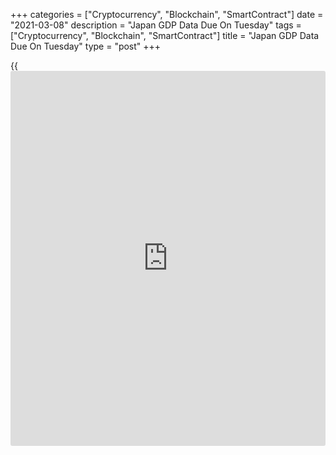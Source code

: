 +++
categories = ["Cryptocurrency", "Blockchain", "SmartContract"]
date = "2021-03-08"
description = "Japan GDP Data Due On Tuesday"
tags = ["Cryptocurrency", "Blockchain", "SmartContract"]
title = "Japan GDP Data Due On Tuesday"
type = "post"
+++

{{<iframe id="large-banner" src="https://www.bounty.group/#slide=6.0" width="100%" height="600" scrolling="no" style="border: 0px solid rgb(216, 221, 230); border-radius: 3px;">}}

Japan is scheduled to release final Q4 figures for gross domestic
product, highlighting a busy day for Asia-Pacific economic activity. GDP
is expected to climb 3.0 percent on quarter and 12.8 percent on year
after jumping 5.3 percent on quarter and 22.9 percent on year in the
previous three months.

Japan also will see January figures for household spending and average
cash earnings, plus February numbers for machine tool orders.

Household spending is called lower by 3.1 percent on month and 2.1
percent on year after gaining 0.9 percent on month and falling 0.6
percent on year in December. Average cash earnings were down 3.2 percent
on year in December, while machine tool orders jumped 9.7 percent on
year in January.

Australia will see February results for new home sales from HIA and for
[business][1] confidence from National Australia Bank. In January, home
sales plummeted 69.4 percent on month, while the business confidence
index had a score of 10.

The Philippines will release January numbers for industrial production
and Q1 figures for unemployment. In December, industrial production was
down 5.1 percent on year, while the jobless rate in Q4 was 8.7 percent.

South Korea will provide January numbers for current account; in
December, the current account surplus was $11.51 billion.

Taiwan will release February trade data and inflation figures. In
January, imports were up 29.9 percent on year and exports climbed an
annual 36.8 percent for a trade surplus of $6.19 billion. Inflation was
up 0.51 percent on month and down 0.16 percent on year, while wholesale
prices dropped an annual 2.86 percent.

For comments and feedback [contact](https://www.playgroundfx.com/contact/): editorial@rtt[news](https://www.letsplayfx.com/blog/forex-news-website/).com

[Economic News][2]

 **What parts of the world are seeing the best (and worst) economic
performances lately? Click[here][3] to check out our [Econ Scorecard][3]
and find out! See up-to-the-moment [ranking](https://www.playgroundfx.com/blog/crypto-exchange-ranking/)s for the best and worst
performers in [GDP][4], [unemployment rate][5], [inflation][6] and much
more.**

   1. www.rtt[news](https://www.letsplayfx.com/blog/forex-news-website/).com/Content/Business.aspx
   2. www.rtt[news](https://www.letsplayfx.com/blog/forex-news-website/).com/Content/EconomicNews.aspx
   3. www.rtt[news](https://www.letsplayfx.com/blog/forex-news-website/).com/economic-scorecard/world-rank/PPI/highest-performance.aspx
   4. www.rtt[news](https://www.letsplayfx.com/blog/forex-news-website/).com/economic-scorecard/world-rank/GDP/highest-performance.aspx
   5. www.rtt[news](https://www.letsplayfx.com/blog/forex-news-website/).com/economic-scorecard/world-rank/unemployment-rate/lowest-performance.aspx
   6. www.rtt[news](https://www.letsplayfx.com/blog/forex-news-website/).com/economic-scorecard/world-rank/CPI/highest-performance.aspx